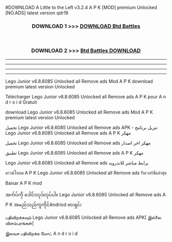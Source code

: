 #DOWNLOAD A Little to the Left v3.2.4 A P K [MOD] premium Unlocked [NO.ADS] latest version qdr19 



<div align="center">

<h3>DOWNLOAD 1 >>> <a href="https://getmod1.web.app/?judule=Btd Battles">DOWNLOAD Btd Battles</a></h3><br>

<h3>DOWNLOAD 2 >>> <a href="https://getmod1.web.app/?judule=Btd Battles">Btd Battles DOWNLOAD </a></h3>

</div>


----------------------------------------------------------

----------------------------------------------------------

----------------------------------------------------------

----------------------------------------------------------


Lego Junior v6.8.6085 Unlocked all Remove ads  Mod A P K download premium latest version Unlocked

Télécharger  Lego Junior v6.8.6085 Unlocked all Remove ads  A P K pour A n d r o i d Gratuit

download Lego Junior v6.8.6085 Unlocked all Remove ads  Mod A P K premium latest version Unlocked

تحميل Lego Junior v6.8.6085 Unlocked all Remove ads  APK - تنزيل برنامج Lego Junior v6.8.6085 Unlocked all Remove ads  A P K مهكر

تحميل Lego Junior v6.8.6085 Unlocked all Remove ads  مهكر اخر اصدار

تطبيق Lego Junior v6.8.6085 Unlocked all Remove ads  A P K مهكر

Lego Junior v6.8.6085 Unlocked all Remove ads  برابط مباشر للاندرويد

ดาวน์โหลด A P K Lego Junior v6.8.6085 Unlocked all Remove ads  รับเวอร์ชันล่าสุด

Baixar A P K mod

အက်ပ်ကို ဒေါင်းလုဒ်လုပ်ပါ။ Lego Junior v6.8.6085 Unlocked all Remove ads  A P K အမည်သည်ကူကိုင်Andriod ဗားရှင်း

பதிவிறக்கவும் Lego Junior v6.8.6085 Unlocked all Remove ads  APK[ இல்லை விளம்பரங்கள்] 
 
இலவச பதிவிறக்க மோட் A n d r o i d




